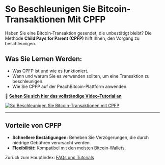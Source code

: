 # So Beschleunigen Sie Bitcoin-Transaktionen Mit CPFP

Haben Sie eine Bitcoin-Transaktion gesendet, die unbestätigt bleibt? Die Methode **Child Pays for Parent (CPFP)** hilft Ihnen, den Vorgang zu beschleunigen.  

## **Was Sie Lernen Werden:**
- Was CPFP ist und wie es funktioniert.  
- Wann und warum Sie es verwenden sollten, um eine Transaktion zu beschleunigen.  
- Wie Sie CPFP auf der PeachBitcoin-Plattform anwenden.  

🔗 **[Sehen Sie sich hier das vollständige Video-Tutorial an](https://www.youtube.com/watch?v=24OtQkL0CxU)**  

[![So Beschleunigen Sie Bitcoin-Transaktionen mit CPFP](https://img.youtube.com/vi/24OtQkL0CxU/0.jpg)](https://www.youtube.com/watch?v=24OtQkL0CxU)  

---

## **Vorteile von CPFP**
- **Schnellere Bestätigungen:** Beheben Sie Verzögerungen, die durch niedrige Gebühren verursacht werden.  
- **Flexibilität:** Kompatibel mit den meisten Bitcoin-Wallets.  

Zurück zum Hauptindex: [FAQs und Tutorials](/faq/tutorials)
